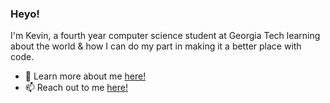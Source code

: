 ### Heyo!

I'm Kevin, a fourth year computer science student at Georgia Tech learning about the world & how I can do my part in making it a better place with code.
- 💬 Learn more about me [here!](https://kevincho.me)
- 📫 Reach out to me <a href="mailto:kevincho@gatech.edu">here!</a>





<!--
**ohcnivek/ohcnivek** is a ✨ _special_ ✨ repository because its `README.md` (this file) appears on your GitHub profile.
